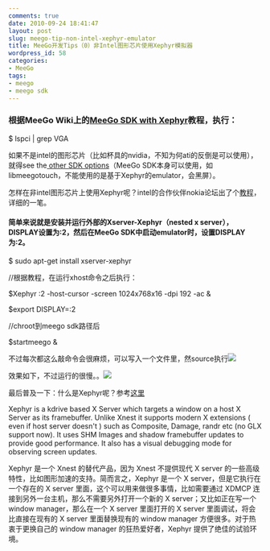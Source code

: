 ```yaml
---
comments: true
date: 2010-09-24 18:41:47
layout: post
slug: meego-tip-non-intel-xephyr-emulator
title: MeeGo开发Tips（0）非Intel图形芯片使用Xephyr模拟器
wordpress_id: 58
categories:
- MeeGo
tags:
- meego
- meego sdk
---
```


### 根据MeeGo Wiki上的[MeeGo SDK with Xephyr](http://wiki.meego.com/MeeGo_SDK_with_Xephyr)教程，执行：


$ lspci | grep VGA

  
如果不是intel的图形芯片（比如杯具的nvidia，不知为何ati的反倒是可以使用），就得see the[ other SDK options](http://wiki.meego.com/MeeGo_SDK_Development_Options)（MeeGo SDK本身可以使用，如libmeegotouch，不能使用的是基于Xephyr的emulator，会黑屏）。

  
怎样在非intel图形芯片上使用Xephyr呢？intel的合作伙伴nokia论坛出了个[教程](http://wiki.forum.nokia.com/index.php/Qt_MeeGo_handset_SDK_how_to_install_and_use_on_Linux_Ubuntu_10.04_LTS)，详细的一笔。



#### 简单来说就是安装并运行外部的Xserver-Xephyr（nested x server），DISPLAY设置为:2，然后在MeeGo SDK中启动emulator时，设置DISPLAY为:2。


$ sudo apt-get install xserver-xephyr

  
//根据教程，在运行xhost命令之后执行：

  
$Xephyr :2 -host-cursor -screen 1024x768x16 -dpi 192 -ac &

  
$export DISPLAY=:2

  
//chroot到meego sdk路径后

  
$startmeego &

  
不过每次都这么敲命令会很麻烦，可以写入一个文件里，然source执行![](https://lh3.googleusercontent.com/ziHvfgiAYt02R81VDelMlKUTBS4ysRfBsxbYmd1Bp0t1pKPf3uOHWT_WV5jq3xIvdvc3VYIXJNZxVUfLuEBGwdPPip2Keh3L8F0aDITcEWp-DNKgxg)

  
效果如下，不过运行的很慢。。![](https://lh6.googleusercontent.com/j-Dap3Zf8d56M4I-hTwgM3GZEVhSbpRuonxdMgWVJ7zm90aWQGxD_d0w7GhqaNUC38af1YFKaXUTrKU-xGfyghoAbTTezpD0buPcGZqBNAXRPqFFGA)

  
最后普及一下：什么是Xephyr呢？参考[这里](http://www.freedesktop.org/wiki/Software/Xephyr)

  
Xephyr is a kdrive based X Server which targets a window on a host X Server as its framebuffer. Unlike Xnest it supports modern X extensions ( even if host server doesn't ) such as Composite, Damage, randr etc (no GLX support now). It uses SHM Images and shadow framebuffer updates to provide good performance. It also has a visual debugging mode for observing screen updates.

  
Xephyr 是一个 Xnest 的替代产品，因为 Xnest 不提供现代 X server 的一些高级特性，比如图形加速的支持。简而言之，Xephyr 是一个 X server，但是它执行在一个存在的 X server 里面，这个可以用来做很多事情，比如需要通过 XDMCP 连接到另外一台主机，那么不需要另外打开一个新的 X server；又比如正在写一个 window manager，那么在一个 X server 里面打开的 X server 里面调试，将会比直接在现有的 X server 里面替换现有的 window manager 方便很多。对于热衷于更换自己的 window manager 的狂热爱好者，Xephyr 提供了绝佳的试验环境。
